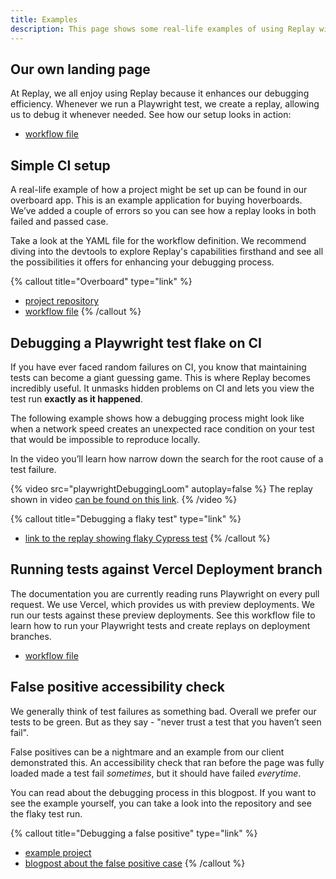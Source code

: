 ```yaml
---
title: Examples
description: This page shows some real-life examples of using Replay with a Playwright test suite. You will learn about debugging a flaky test, setting up a simple CI workflow file and find links to example repositories and projects.
---
```


## Our own landing page

At Replay, we all enjoy using Replay because it enhances our debugging efficiency. Whenever we run a Playwright test, we create a replay, allowing us to debug it whenever needed. See how our setup looks in action:

- [workflow file](https://github.com/replayio/landing-page/blob/main/.github/workflows/playwright.yml)

## Simple CI setup

A real-life example of how a project might be set up can be found in our overboard app. This is an example application for buying hoverboards. We’ve added a couple of errors so you can see how a replay looks in both failed and passed case.

Take a look at the YAML file for the workflow definition. We recommend diving into the devtools to explore Replay's capabilities firsthand and see all the possibilities it offers for enhancing your debugging process.

{% callout title="Overboard" type="link" %}

- [project repository](https://github.com/replayio-public/overboard)
- [workflow file](https://github.com/replayio-public/overboard/blob/main/.github/workflows/playwright.yml)
  {% /callout %}

## Debugging a Playwright test flake on CI

If you have ever faced random failures on CI, you know that maintaining tests can become a giant guessing game. This is where Replay becomes incredibly useful. It unmasks hidden problems on CI and lets you view the test run **exactly as it happened**.

The following example shows how a debugging process might look like when a network speed creates an unexpected race condition on your test that would be impossible to reproduce locally.

In the video you’ll learn how narrow down the search for the root cause of a test failure.

{% video src="playwrightDebuggingLoom" autoplay=false %}
The replay shown in video [can be found on this link](https://replay.help/playwright-flake-debug).
{% /video %}

{% callout title="Debugging a flaky test" type="link" %}

- [link to the replay showing flaky Cypress test](https://replay.help/playwrgiht-flake-debug)
  {% /callout %}

## Running tests against Vercel Deployment branch

The documentation you are currently reading runs Playwright on every pull request. We use Vercel, which provides us with preview deployments. We run our tests against these preview deployments. See this workflow file to learn how to run your Playwright tests and create replays on deployment branches.

- [workflow file](https://github.com/replayio/docs/blob/main/.github/workflows/playwright.yml)

## False positive accessibility check

We generally think of test failures as something bad. Overall we prefer our tests to be green. But as they say - "never trust a test that you haven’t seen fail".

False positives can be a nightmare and an example from our client demonstrated this. An accessibility check that ran before the page was fully loaded made a test fail _sometimes_, but it should have failed _everytime_.

You can read about the debugging process in this blogpost. If you want to see the example yourself, you can take a look into the repository and see the flaky test run.

{% callout title="Debugging a false positive" type="link" %}

- [example project](https://github.com/replayio/replay-examples/tree/main/examples/03_accessibility_false_positive)
- [blogpost about the false positive case](https://blog.replay.io/finding-%22false-positive%22-tests-with-replay.io)
  {% /callout %}
